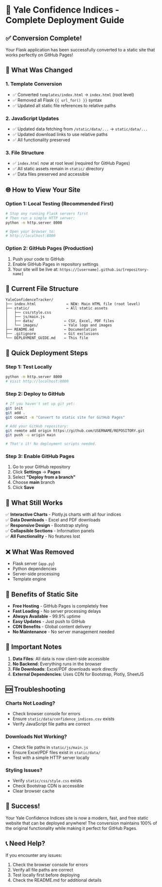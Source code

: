 # 🚀 Yale Confidence Indices - Complete Deployment Guide

## ✅ Conversion Complete!

Your Flask application has been successfully converted to a static site that works perfectly on GitHub Pages!

## 🔄 What Was Changed

### 1. **Template Conversion**
- ✅ Converted `templates/index.html` → `index.html` (root level)
- ✅ Removed all Flask `{{ url_for() }}` syntax
- ✅ Updated all static file references to relative paths

### 2. **JavaScript Updates**
- ✅ Updated data fetching from `/static/data/...` → `static/data/...`
- ✅ Updated download links to use relative paths
- ✅ All functionality preserved

### 3. **File Structure**
- ✅ `index.html` now at root level (required for GitHub Pages)
- ✅ All static assets remain in `static/` directory
- ✅ Data files preserved and accessible

## 🌐 How to View Your Site

### **Option 1: Local Testing (Recommended First)**
```bash
# Stop any running Flask servers first
# Then run a simple HTTP server:
python -m http.server 8000

# Open your browser to:
# http://localhost:8000
```

### **Option 2: GitHub Pages (Production)**
1. Push your code to GitHub
2. Enable GitHub Pages in repository settings
3. Your site will be live at: `https://[username].github.io/[repository-name]`

## 📁 Current File Structure
```
YaleConfidenceTracker/
├── index.html              ← NEW: Main HTML file (root level)
├── static/                 ← All static assets
│   ├── css/style.css
│   ├── js/main.js
│   ├── data/              ← CSV, Excel, PDF files
│   └── images/            ← Yale logo and images
├── README.md              ← Documentation
├── .gitignore             ← Git exclusions
└── DEPLOYMENT_GUIDE.md    ← This file
```

## 🚀 Quick Deployment Steps

### **Step 1: Test Locally**
```bash
python -m http.server 8000
# Visit http://localhost:8000
```

### **Step 2: Deploy to GitHub**
```bash
# If you haven't set up git yet:
git init
git add .
git commit -m "Convert to static site for GitHub Pages"

# Add your GitHub repository:
git remote add origin https://github.com/USERNAME/REPOSITORY.git
git push -u origin main

# That's it! No deployment scripts needed.
```

### **Step 3: Enable GitHub Pages**
1. Go to your GitHub repository
2. Click **Settings** → **Pages**
3. Select **"Deploy from a branch"**
4. Choose **main** branch
5. Click **Save**

## 🔧 What Still Works

✅ **Interactive Charts** - Plotly.js charts with all four indices  
✅ **Data Downloads** - Excel and PDF downloads  
✅ **Responsive Design** - Bootstrap styling  
✅ **Collapsible Sections** - Information panels  
✅ **All Functionality** - No features lost  

## ❌ What Was Removed

- Flask server (`app.py`)
- Python dependencies
- Server-side processing
- Template engine

## 🎯 Benefits of Static Site

- **Free Hosting** - GitHub Pages is completely free
- **Fast Loading** - No server processing delays
- **Always Available** - 99.9% uptime
- **Easy Updates** - Just push to GitHub
- **CDN Benefits** - Global content delivery
- **No Maintenance** - No server management needed

## 🚨 Important Notes

1. **Data Files**: All data is now client-side accessible
2. **No Backend**: Everything runs in the browser
3. **File Downloads**: Excel/PDF downloads work directly
4. **External Dependencies**: Uses CDN for Bootstrap, Plotly, SheetJS

## 🆘 Troubleshooting

### **Charts Not Loading?**
- Check browser console for errors
- Ensure `static/data/confidence_indices.csv` exists
- Verify JavaScript file paths are correct

### **Downloads Not Working?**
- Check file paths in `static/js/main.js`
- Ensure Excel/PDF files exist in `static/data/`
- Test with a simple HTTP server locally

### **Styling Issues?**
- Verify `static/css/style.css` exists
- Check Bootstrap CDN is accessible
- Clear browser cache

## 🎉 Success!

Your Yale Confidence Indices site is now a modern, fast, and free static website that can be deployed anywhere! The conversion maintains 100% of the original functionality while making it perfect for GitHub Pages.

## 📞 Need Help?

If you encounter any issues:
1. Check the browser console for errors
2. Verify all file paths are correct
3. Test locally first before deploying
4. Check the README.md for additional details
